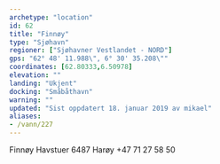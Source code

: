 ```yaml
---
archetype: "location"
id: 62
title: "Finnøy"
type: "Sjøhavn"
regioner: ["Sjøhavner Vestlandet - NORD"]
gps: "62° 48' 11.988\", 6° 30' 35.208\""
coordinates: [62.80333,6.50978]
elevation: ""
landing: "Ukjent"
docking: "Småbåthavn"
warning: ""
updated: "Sist oppdatert 18. januar 2019 av mikael"
aliases:
- /vann/227
---
```


Finnøy Havstuer  6487 Harøy +47 71 27 58 50

